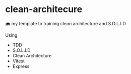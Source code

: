 # clean-architecure
🌧 my template to training clean architecture and S.O.L.I.D

Using
- TDD
- S.O.L.I.D
- Clean Architecture
- Vitest
- Express
